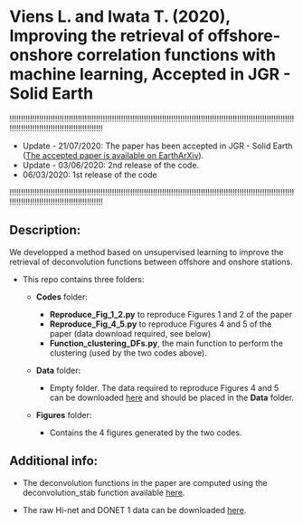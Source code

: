 # Viens L. and Iwata T. (2020), Improving the retrieval of offshore-onshore correlation functions with machine learning, Accepted in JGR - Solid Earth

!!!!!!!!!!!!!!!!!!!!!!!!!!!!!!!!!!!!!!!!!!!!!!!!!!!!!!!!!!!!!!!!!!!!!!!!!!!!!!!!!!!!!!!!!!!!!!!!!!!!!!!!!!!!!!!!!!!!!!!!!!!!!!!!!!!!!!!!!!!!!!!!!!!!!!!!!!!!!!!!!!!!!!

- Update - 21/07/2020: The paper has been accepted in JGR - Solid Earth ([The accepted paper is available on EarthArXiv](https://eartharxiv.org/8ba5p/)).
- Update - 03/06/2020: 2nd release of the code.
- 06/03/2020: 1st release of the code

!!!!!!!!!!!!!!!!!!!!!!!!!!!!!!!!!!!!!!!!!!!!!!!!!!!!!!!!!!!!!!!!!!!!!!!!!!!!!!!!!!!!!!!!!!!!!!!!!!!!!!!!!!!!!!!!!!!!!!!!!!!!!!!!!!!!!!!!!!!!!!!!!!!!!!!!!!!!!!!!!!!!!!

## Description:
We developped a method based on unsupervised learning to improve the retrieval of deconvolution functions between offshore and onshore stations. 

* This repo contains three folders:
  * **Codes** folder:
    - **Reproduce_Fig_1_2.py** to reproduce Figures 1 and 2 of the paper
    - **Reproduce_Fig_4_5.py** to reproduce Figures 4 and 5 of the paper (data download required, see below)
    - **Function_clustering_DFs.py**, the main function to perform the clustering (used by the two codes above).

  * **Data** folder:
    - Empty folder. The data required to reproduce Figures 4 and 5 can be downloaded [here](https://drive.google.com/file/d/1wbM-cN4gQ-MRhLOQaiXcHiXZ5Z5OOEsI/view?usp=sharing) and should be placed in the **Data** folder.

  * **Figures** folder:
    - Contains the 4 figures generated by the two codes.

## **Additional info**:
  * The deconvolution functions in the paper are computed using the deconvolution_stab function available [here](https://github.com/lviens/2017_GJI/blob/master/Codes/Functions_GJI_2017.py).

  * The raw Hi-net and DONET 1 data can be downloaded [here](http://www.hinet.bosai.go.jp).

